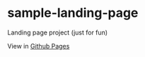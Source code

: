 # sample-landing-page
 Landing page project (just for fun)

View in [Github Pages](https://alexandra-perez.github.io/landing-page/)
